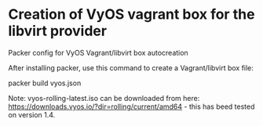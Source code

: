 # Creation of VyOS vagrant box for the libvirt provider

Packer config for VyOS Vagrant/libvirt box autocreation

After installing packer, use this command to create a Vagrant/libvirt box file:

packer build vyos.json

Note: vyos-rolling-latest.iso can be downloaded from here: https://downloads.vyos.io/?dir=rolling/current/amd64 - this has beed tested on version 1.4.
